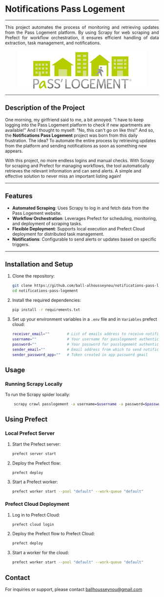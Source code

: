 # Notifications Pass Logement

---

<div style="text-align: justify">This project automates the process of monitoring and retrieving updates from the Pass Logement platform. By using Scrapy for web scraping and Prefect for workflow orchestration, it ensures efficient handling of data extraction, task management, and notifications.</div>

<br>
<center><img src="assets/pass-logement-logo.png" alt="Pass Logement Logo" /></center>

---

## Description of the Project

One morning, my girlfriend said to me, a bit annoyed: "I have to keep logging into the Pass Logement platform to check if new apartments are available!" And I thought to myself: "No, this can't go on like this!" And so, the **Notifications Pass Logement** project was born from this daily frustration. The idea? To automate the entire process by retrieving updates from the platform and sending notifications as soon as something new appears.

With this project, no more endless logins and manual checks. With Scrapy for scraping and Prefect for managing workflows, the tool automatically retrieves the relevant information and can send alerts. A simple and effective solution to never miss an important listing again!

---

## Features

- **Automated Scraping**: Uses Scrapy to log in and fetch data from the Pass Logement website.
- **Workflow Orchestration**: Leverages Prefect for scheduling, monitoring, and deployment of scraping tasks.
- **Flexible Deployment**: Supports local execution and Prefect Cloud deployment for distributed task management.
- **Notifications**: Configurable to send alerts or updates based on specific triggers.

---

## Installation and Setup

1. Clone the repository:
   ```bash
   git clone https://github.com/ball-alhousseynou/notifications-pass-logement.git
   cd notifications-pass-logement
   ```

2. Install the required dependencies:

    ```bash
    pip install -r requirements.txt
    ```

3. Set up your environment variables in a `.env` file and in `Variables` prefect cloud:

   ```bash
   receiver_email=""        # List of emails address to receive notifications
   username=""              # Your username for passlogement authentication
   password=""              # Your password for passlogement authentication
   sender_email=""          # Email address from which to send notifications 
   sender_password_app=""   # Token created in app password gmail
   ```

## Usage
### Running Scrapy Locally
To run the Scrapy spider locally:
```bash
    scrapy crawl passlogement -a username=$username -a password=$password
```

## Using Prefect
### Local Prefect Server
1. Start the Prefect server:
    ```bash
    prefect server start
    ```
2. Deploy the Prefect flow:
    ```bash
    prefect deploy
    ```
3. Start a Prefect worker:
    ```bash
    prefect worker start --pool "default" --work-queue "default"
    ```

### Prefect Cloud Deployment
1. Log in to Prefect Cloud:
    ```bash
    prefect cloud login
    ```

2. Deploy the Prefect flow to Prefect Cloud:
    ```bash
    prefect deploy
    ```

3. Start a worker for the cloud:
    ```bash
    prefect worker start --pool "default" --work-queue "default"
    ```


## Contact
For inquiries or support, please contact ballhousseynou@gmail.com